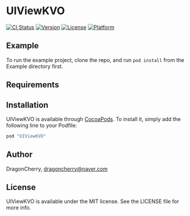 # UIViewKVO

[![CI Status](http://img.shields.io/travis/DragonCherry/UIViewKVO.svg?style=flat)](https://travis-ci.org/DragonCherry/UIViewKVO)
[![Version](https://img.shields.io/cocoapods/v/UIViewKVO.svg?style=flat)](http://cocoapods.org/pods/UIViewKVO)
[![License](https://img.shields.io/cocoapods/l/UIViewKVO.svg?style=flat)](http://cocoapods.org/pods/UIViewKVO)
[![Platform](https://img.shields.io/cocoapods/p/UIViewKVO.svg?style=flat)](http://cocoapods.org/pods/UIViewKVO)

## Example

To run the example project, clone the repo, and run `pod install` from the Example directory first.

## Requirements

## Installation

UIViewKVO is available through [CocoaPods](http://cocoapods.org). To install
it, simply add the following line to your Podfile:

```ruby
pod "UIViewKVO"
```

## Author

DragonCherry, dragoncherry@naver.com

## License

UIViewKVO is available under the MIT license. See the LICENSE file for more info.
